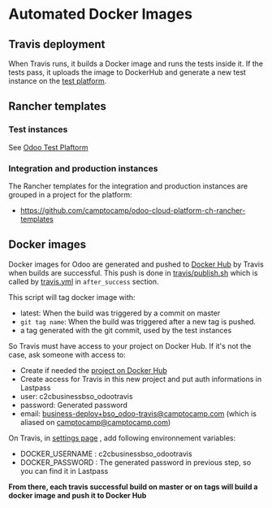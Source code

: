 # Automated Docker Images

## Travis deployment

When Travis runs, it builds a Docker image and runs the tests inside it.
If the tests pass, it uploads the image to DockerHub and generate a new test
instance on the [test platform](./odoo-test-platform.md).

## Rancher templates

### Test instances

See [Odoo Test Plaftorm](./odoo-test-platform.md)

### Integration and production instances

The Rancher templates for the integration and production instances are grouped in a project
for the platform:

* https://github.com/camptocamp/odoo-cloud-platform-ch-rancher-templates

## Docker images

Docker images for Odoo are generated and pushed to [Docker Hub](https://hub.docker.com) by Travis when builds are successful.
This push is done in [travis/publish.sh](../travis/publish.sh) which is called by [travis.yml](../.travis.yml) in `after_success` section.

This script will tag docker image with:
 * latest: When the build was triggered by a commit on master
 * `git tag name`: When the build was triggered after a new tag is pushed.
 * a tag generated with the git commit, used by the test instances

So Travis must have access to your project on Docker Hub. If it's not the case, ask someone with access to:
 * Create if needed the [project on Docker Hub](https://hub.docker.com/r/camptocamp/bso_odoo/)
 * Create access for Travis in this new project and put auth informations in Lastpass
  * user: c2cbusinessbso_odootravis
  * password: Generated password
  * email: business-deploy+bso_odoo-travis@camptocamp.com (which is aliased on camptocamp@camptocamp.com)

On Travis, in [settings page](https://travis-ci.com/camptocamp/bso_odoo/settings) , add following environnement variables:
 * DOCKER_USERNAME : c2cbusinessbso_odootravis
 * DOCKER_PASSWORD : The generated password in previous step, so you can find it in Lastpass

**From there, each travis successful build on master or on tags will build a docker image and push it to Docker Hub**
